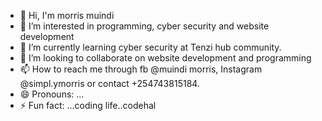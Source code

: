 - 👋 Hi, I'm morris muindi 
- 👀 I’m interested in programming, cyber security and website development  
- 🌱 I’m currently learning cyber security at Tenzi hub community.
- 💞️ I’m looking to collaborate on website development and programming 
- 📫 How to reach me through fb @muindi morris, Instagram @simpl.ymorris or contact +254743815184.
- 😄 Pronouns: ...
- ⚡ Fun fact: ...coding life..codehal

<!---
moreeh/moreeh is a ✨ special ✨ repository because its `README.md` (this file) appears on your GitHub profile.
You can click the Preview link to take a look at your changes.
--->
